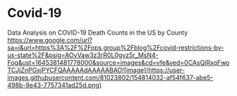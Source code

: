 # Covid-19
Data Analysis on COVID-19 Death Counts in the US by County
https://www.google.com/url?sa=i&url=https%3A%2F%2Fops.group%2Fblog%2Fcovid-restrictions-by-us-state%2F&psig=AOvVaw3z3rR0L0gyz5r_MsN4-Fog&ust=1645381481778000&source=images&cd=vfe&ved=0CAsQjRxqFwoTCJjZnPGxjPYCFQAAAAAdAAAAABAO![image](https://user-images.githubusercontent.com/81023802/154814032-af54f637-abe5-498b-8e43-7757341ad25d.png)

